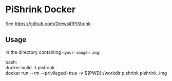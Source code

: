 # PiShrink Docker

See 
https://github.com/Drewsif/PiShrink

## Usage

In the directory containing `<your-image>.img`:

bash:  
    docker build -t pishrink .  
    docker run --rm --privileged=true -v ${PWD}:/workdir pishrink pishrink <your-image>.img

